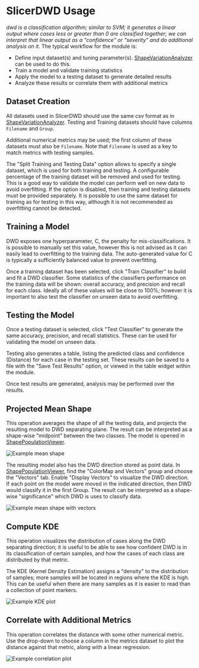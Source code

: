 # SlicerDWD Usage

_dwd is a classification algorithm; similar to SVM; it generates a linear output where cases less or greater than 0 are classified together; we can interpret that linear output as a "confidence" or "severity" and do additional analysis on it._ The typical workflow for the module is:

- Define input dataset(s) and tuning parameter(s). [ShapeVariationAnalyzer][sva] can be used to do this.
- Train a model and validate training statistics
- Apply the model to a testing dataset to generate detailed results
- Analyze these results or correlate them with additional metrics

## Dataset Creation

All datasets used in SlicerDWD should use the same csv format as in [ShapeVariationAnalyzer][sva]. Testing and Training datasets should have columns `Filename` and `Group`.

Additional numerical metrics may be used; the first column of these datasets must also be `Filename`. Note that `Filename` is used as a key to match metrics with testing samples.

The "Split Training and Testing Data" option allows to specify a single dataset, which is used for both training and testing. A configurable percentage of the training dataset will be removed and used for testing. This is a good way to validate the model can perform well on new data to avoid overfitting. If the option is disabled, then training and testing datasets must be provided separately. It is possible to use the same dataset for training as for testing in this way, although it is not recommended as overfitting cannot be detected.

## Training a Model

DWD exposes one hyperparameter, C, the penalty for mis-classifications. It is possible to manually set this value, however this is not advised as it can easily lead to overfitting to the training data. The auto-generated value for C is typically a sufficiently balanced value to prevent overfitting.

Once a training dataset has been selected, click "Train Classifier" to build and fit a DWD classifier. Some statistics of the classifiers performance on the training data will be shown: overall accuracy, and precision and recall for each class. Ideally all of these values will be close to 100%; however it is important to also test the classifier on unseen data to avoid overfitting.

## Testing the Model

Once a testing dataset is selected, click "Test Classifier" to generate the same accuracy, precision, and recall statistics. These can be used for validating the model on unseen data. 

Testing also generates a table, listing the predicted class and confidence (Distance) for each case in the testing set. These results can be saved to a file with the "Save Test Results" option, or viewed in the table widget within the module. 

Once test results are generated, analysis may be performed over the results.

## Projected Mean Shape

This operation averages the shape of all the testing data, and projects the resulting model to DWD separating plane. The result can be interpreted as a shape-wise "midpoint" between the two classes. The model is opened in [ShapePopulationViewer][spv]. 

![Example mean shape][mean-shape]

The resulting model also has the DWD direction stored as point data. In [ShapePopulationViewer][spv], find the "ColorMap and Vectors" group and choose the "Vectors" tab. Enable "Display Vectors" to visualize the DWD direction. If each point on the model were moved in the indicated direction, then DWD would classify it in the first Group. The result can be interpreted as a shape-wise "significance" which DWD is uses to classify data.

![Example mean shape with vectors][mean-shape-vector]

## Compute KDE

This operation visualizes the distribution of cases along the DWD separating direction; it is useful to be able to see how confident DWD is in its classification of certain samples, and how the cases of each class are distributed by that metric.

The KDE (Kernel Density Estimation) assigns a "density" to the distribution of samples; more samples will be located in regions where the KDE is high. This can be useful when there are many samples as it is easier to read than a collection of point markers.

![Example KDE plot][kde]

## Correlate with Additional Metrics

This operation correlates the distance with some other numerical metric. Use the drop-down to choose a column in the metrics dataset to plot the distance against that metric, along with a linear regression.

![Example correlation plot][correlation]

[sva]: https://github.com/DCBIA-OrthoLab/ShapeVariationAnalyzer
[spv]: https://github.com/NIRALUser/ShapePopulationViewer

[mean-shape]: https://raw.githubusercontent.com.com/slicersalt/SlicerDWD/main/docs/screenshots/mean-shape.png
[mean-shape-vector]: https://raw.githubusercontent.com/slicersalt/dwd/main/docs/screenshots/mean-shape-vector.png
[kde]: https://raw.githubusercontent.com/slicersalt/dwd/main/docs/screenshots/kde.png
[correlation]: https://raw.githubusercontent.com/slicersalt/dwd/main/docs/screenshots/correlation.png
